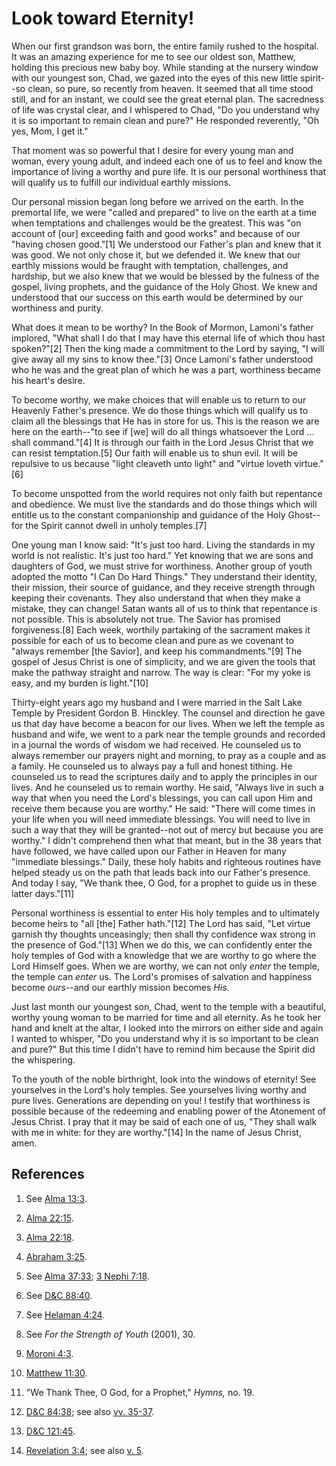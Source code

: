 # Look toward Eternity!

When our first grandson was born, the entire family rushed to the hospital. It
was an amazing experience for me to see our oldest son, Matthew, holding this
precious new baby boy. While standing at the nursery window with our youngest
son, Chad, we gazed into the eyes of this new little spirit--so clean, so
pure, so recently from heaven. It seemed that all time stood still, and for an
instant, we could see the great eternal plan. The sacredness of life was
crystal clear, and I whispered to Chad, "Do you understand why it is so
important to remain clean and pure?" He responded reverently, "Oh yes, Mom, I
get it."

That moment was so powerful that I desire for every young man and woman, every
young adult, and indeed each one of us to feel and know the importance of
living a worthy and pure life. It is our personal worthiness that will qualify
us to fulfill our individual earthly missions.

Our personal mission began long before we arrived on the earth. In the
premortal life, we were "called and prepared" to live on the earth at a time
when temptations and challenges would be the greatest. This was "on account of
[our] exceeding faith and good works" and because of our "having chosen
good."[1] We understood our Father's plan and knew that it was good. We not
only chose it, but we defended it. We knew that our earthly missions would be
fraught with temptation, challenges, and hardship, but we also knew that we
would be blessed by the fulness of the gospel, living prophets, and the
guidance of the Holy Ghost. We knew and understood that our success on this
earth would be determined by our worthiness and purity.

What does it mean to be worthy? In the Book of Mormon, Lamoni's father
implored, "What shall I do that I may have this eternal life of which thou
hast spoken?"[2] Then the king made a commitment to the Lord by saying, "I
will give away all my sins to know thee."[3] Once Lamoni's father understood
who he was and the great plan of which he was a part, worthiness became his
heart's desire.

To become worthy, we make choices that will enable us to return to our
Heavenly Father's presence. We do those things which will qualify us to claim
all the blessings that He has in store for us. This is the reason we are here
on the earth--"to see if [we] will do all things whatsoever the Lord ... shall
command."[4] It is through our faith in the Lord Jesus Christ that we can
resist temptation.[5] Our faith will enable us to shun evil. It will be
repulsive to us because "light cleaveth unto light" and "virtue loveth
virtue."[6]

To become unspotted from the world requires not only faith but repentance and
obedience. We must live the standards and do those things which will entitle
us to the constant companionship and guidance of the Holy Ghost--for the
Spirit cannot dwell in unholy temples.[7]

One young man I know said: "It's just too hard. Living the standards in my
world is not realistic. It's just too hard." Yet knowing that we are sons and
daughters of God, we must strive for worthiness. Another group of youth
adopted the motto "I Can Do Hard Things." They understand their identity,
their mission, their source of guidance, and they receive strength through
keeping their covenants. They also understand that when they make a mistake,
they can change! Satan wants all of us to think that repentance is not
possible. This is absolutely not true. The Savior has promised forgiveness.[8]
Each week, worthily partaking of the sacrament makes it possible for each of
us to become clean and pure as we covenant to "always remember [the Savior],
and keep his commandments."[9] The gospel of Jesus Christ is one of
simplicity, and we are given the tools that make the pathway straight and
narrow. The way is clear: "For my yoke is easy, and my burden is light."[10]

Thirty-eight years ago my husband and I were married in the Salt Lake Temple
by President Gordon B. Hinckley. The counsel and direction he gave us that day
have become a beacon for our lives. When we left the temple as husband and
wife, we went to a park near the temple grounds and recorded in a journal the
words of wisdom we had received. He counseled us to always remember our
prayers night and morning, to pray as a couple and as a family. He counseled
us to always pay a full and honest tithing. He counseled us to read the
scriptures daily and to apply the principles in our lives. And he counseled us
to remain worthy. He said, "Always live in such a way that when you need the
Lord's blessings, you can call upon Him and receive them because you are
worthy." He said: "There will come times in your life when you will need
immediate blessings. You will need to live in such a way that they will be
granted--not out of mercy but because you are worthy." I didn't comprehend
then what that meant, but in the 38 years that have followed, we have called
upon our Father in Heaven for many "immediate blessings." Daily, these holy
habits and righteous routines have helped steady us on the path that leads
back into our Father's presence. And today I say, "We thank thee, O God, for a
prophet to guide us in these latter days."[11]

Personal worthiness is essential to enter His holy temples and to ultimately
become heirs to "all [the] Father hath."[12] The Lord has said, "Let virtue
garnish thy thoughts unceasingly; then shall thy confidence wax strong in the
presence of God."[13] When we do this, we can confidently enter the holy
temples of God with a knowledge that we are worthy to go where the Lord
Himself goes. When we are worthy, we can not only _enter_ the temple, the
temple can _enter_ us. The Lord's promises of salvation and happiness become
_ours_--and our earthly mission becomes _His._

Just last month our youngest son, Chad, went to the temple with a beautiful,
worthy young woman to be married for time and all eternity. As he took her
hand and knelt at the altar, I looked into the mirrors on either side and
again I wanted to whisper, "Do you understand why it is so important to be
clean and pure?" But this time I didn't have to remind him because the Spirit
did the whispering.

To the youth of the noble birthright, look into the windows of eternity! See
yourselves in the Lord's holy temples. See yourselves living worthy and pure
lives. Generations are depending on you! I testify that worthiness is possible
because of the redeeming and enabling power of the Atonement of Jesus Christ.
I pray that it may be said of each one of us, "They shall walk with me in
white: for they are worthy."[14] In the name of Jesus Christ, amen.

## References

  1. See [Alma 13:3](https://www.lds.org/scriptures/bofm/alma/13.3?lang=eng#2).

  2. [Alma 22:15](https://www.lds.org/scriptures/bofm/alma/22.15?lang=eng#14).

  3. [Alma 22:18](https://www.lds.org/scriptures/bofm/alma/22.18?lang=eng#17).

  4. [Abraham 3:25](https://www.lds.org/scriptures/pgp/abr/3.25?lang=eng#24).

  5. See [Alma 37:33](https://www.lds.org/scriptures/bofm/alma/37.33?lang=eng#32); [3 Nephi 7:18](https://www.lds.org/scriptures/bofm/3-ne/7.18?lang=eng#17).

  6. See [D&amp;C 88:40](https://www.lds.org/scriptures/dc-testament/dc/88.40?lang=eng#39).

  7. See [Helaman 4:24](https://www.lds.org/scriptures/bofm/hel/4.24?lang=eng#23).

  8. See _For the Strength of Youth_ (2001), 30.

  9. [Moroni 4:3](https://www.lds.org/scriptures/bofm/moro/4.3?lang=eng#2).

  10. [Matthew 11:30](https://www.lds.org/scriptures/nt/matt/11.30?lang=eng#29).

  11. "We Thank Thee, O God, for a Prophet," _Hymns,_ no. 19.

  12. [D&amp;C 84:38](https://www.lds.org/scriptures/dc-testament/dc/84.38?lang=eng#37); see also [vv. 35-37](https://www.lds.org/scriptures/dc-testament/dc/84.35-37?lang=eng#34).

  13. [D&amp;C 121:45](https://www.lds.org/scriptures/dc-testament/dc/121.45?lang=eng#44).

  14. [Revelation 3:4](https://www.lds.org/scriptures/nt/rev/3.4?lang=eng#3); see also [v. 5](https://www.lds.org/scriptures/nt/rev/3.5?lang=eng#4).

